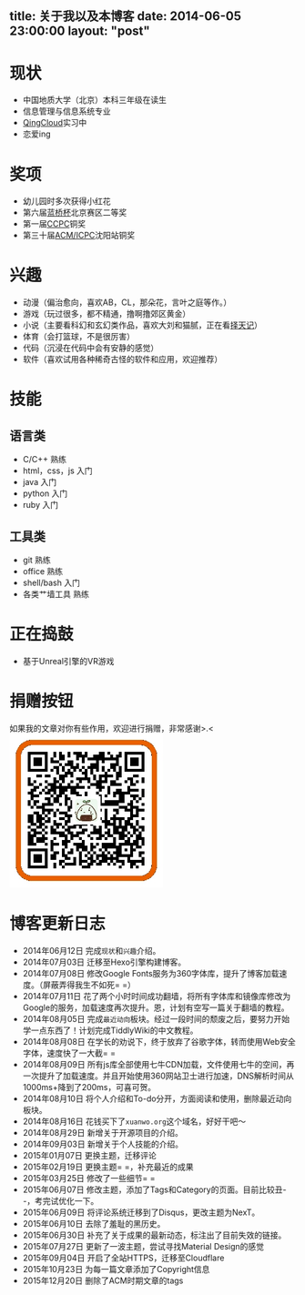 ﻿title: 关于我以及本博客
date: 2014-06-05 23:00:00
layout: "post"
---

# 现状
- 中国地质大学（北京）本科三年级在读生
- 信息管理与信息系统专业
- [QingCloud](https://www.qingcloud.com/)实习中
- 恋爱ing

# 奖项
- 幼儿园时多次获得小红花
- 第六届[蓝桥杯](http://www.lanqiao.org/)北京赛区二等奖
- 第一届[CCPC](http://ccpc.io/)铜奖
- 第三十届[ACM/ICPC](https://icpc.baylor.edu/)沈阳站铜奖

# 兴趣
- 动漫（偏治愈向，喜欢AB，CL，那朵花，言叶之庭等作。）
- 游戏（玩过很多，都不精通，撸啊撸郊区黄金）
- 小说（主要看科幻和玄幻类作品，喜欢大刘和猫腻，正在看[择天记](http://chuangshi.qq.com/bk/xh/357735.html)）
- 体育（会打篮球，不是很厉害）
- 代码（沉浸在代码中会有安静的感觉）
- 软件（喜欢试用各种稀奇古怪的软件和应用，欢迎推荐）

# 技能

## 语言类
- C/C++ 熟练
- html，css，js 入门
- java 入门
- python 入门
- ruby 入门

## 工具类
- git 熟练
- office 熟练
- shell/bash 入门
- 各类艹墙工具 熟练

# 正在捣鼓
- 基于Unreal引擎的VR游戏

# 捐赠按钮
如果我的文章对你有些作用，欢迎进行捐赠，非常感谢>.<
![捐赠按钮](/imgs/alipay.jpg)

# 博客更新日志
- 2014年06月12日 完成`现状`和`兴趣`介绍。
- 2014年07月03日 迁移至Hexo引擎构建博客。
- 2014年07月08日 修改Google Fonts服务为360字体库，提升了博客加载速度。（屏蔽弄得我生不如死= =）
- 2014年07月11日 花了两个小时时间成功翻墙，将所有字体库和镜像库修改为Google的服务，加载速度再次提升。恩，计划有空写一篇关于翻墙的教程。
- 2014年08月05日 完成`最近动向`板块。经过一段时间的颓废之后，要努力开始学一点东西了！计划完成TiddlyWiki的中文教程。
- 2014年08月08日 在学长的劝说下，终于放弃了谷歌字体，转而使用Web安全字体，速度快了一大截= =
- 2014年08月09日 所有js库全部使用七牛CDN加载，文件使用七牛的空间，再一次提升了加载速度。并且开始使用360网站卫士进行加速，DNS解析时间从1000ms+降到了200ms，可喜可贺。
- 2014年08月10日 将个人介绍和To-do分开，方面阅读和使用，删除最近动向板块。
- 2014年08月16日 花钱买下了`xuanwo.org`这个域名，好好干吧～
- 2014年08月29日 新增关于开源项目的介绍。
- 2014年09月03日 新增关于个人技能的介绍。
- 2015年01月07日 更换主题，迁移评论
- 2015年02月19日 更换主题= =，补充最近的成果
- 2015年03月25日 修改了一些细节= =
- 2015年06月07日 修改主题，添加了Tags和Category的页面。目前比较丑- -，考完试优化一下。
- 2015年06月09日 将评论系统迁移到了Disqus，更改主题为NexT。
- 2015年06月10日 去除了羞耻的黑历史。
- 2015年06月30日 补充了关于成果的最新动态，标注出了目前失效的链接。
- 2015年07月27日 更新了一波主题，尝试寻找Material Design的感觉
- 2015年09月04日 开启了全站HTTPS，迁移至Cloudflare
- 2015年10月23日 为每一篇文章添加了Copyright信息
- 2015年12月20日 删除了ACM时期文章的tags